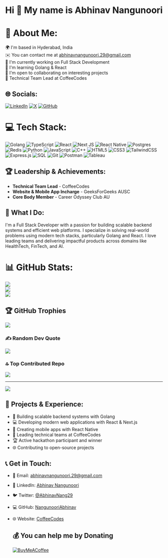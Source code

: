 Hi 👋 My name is Abhinav Nangunoori
===================================

# 💫 About Me:
🌍  I'm based in Hyderabad, India<br>✉️  You can contact me at abhinavnangunoori.29@gmail.com<br>🚀  I'm currently working on Full Stack Development<br>🧠  I'm learning Golang & React<br>🤝  I'm open to collaborating on interesting projects<br>💼  Technical Team Lead at CoffeeCodes


## 🌐 Socials:
[![LinkedIn](https://img.shields.io/badge/LinkedIn-%230077B5.svg?logo=linkedin&logoColor=white)](https://www.linkedin.com/in/abhinav-nangunoori-06bbb8220/) [![X](https://img.shields.io/badge/X-black.svg?logo=X&logoColor=white)](https://x.com/AbhinavNang29) [![GitHub](https://img.shields.io/badge/GitHub-%23121011.svg?logo=github&logoColor=white)](https://github.com/NangunooriAbhinav)

# 💻 Tech Stack:
![Golang](https://img.shields.io/badge/go-%2300ADD8.svg?style=plastic&logo=go&logoColor=white) ![TypeScript](https://img.shields.io/badge/typescript-%23007ACC.svg?style=plastic&logo=typescript&logoColor=white) ![React](https://img.shields.io/badge/react-%2320232a.svg?style=plastic&logo=react&logoColor=%2361DAFB) ![Next JS](https://img.shields.io/badge/Next-black?style=plastic&logo=next.js&logoColor=white) ![React Native](https://img.shields.io/badge/react_native-%2320232a.svg?style=plastic&logo=react&logoColor=%2361DAFB) ![Postgres](https://img.shields.io/badge/postgres-%23316192.svg?style=plastic&logo=postgresql&logoColor=white) ![Redis](https://img.shields.io/badge/redis-%23DD0031.svg?style=plastic&logo=redis&logoColor=white) ![Python](https://img.shields.io/badge/python-3670A0?style=plastic&logo=python&logoColor=ffdd54) ![JavaScript](https://img.shields.io/badge/javascript-%23323330.svg?style=plastic&logo=javascript&logoColor=%23F7DF1E) ![C++](https://img.shields.io/badge/c++-%2300599C.svg?style=plastic&logo=c%2B%2B&logoColor=white) ![HTML5](https://img.shields.io/badge/html5-%23E34F26.svg?style=plastic&logo=html5&logoColor=white) ![CSS3](https://img.shields.io/badge/css3-%231572B6.svg?style=plastic&logo=css3&logoColor=white) ![TailwindCSS](https://img.shields.io/badge/tailwindcss-%2338B2AC.svg?style=plastic&logo=tailwind-css&logoColor=white) ![Express.js](https://img.shields.io/badge/express.js-%23404d59.svg?style=plastic&logo=express&logoColor=%2361DAFB) ![SQL](https://img.shields.io/badge/sql-%2300f.svg?style=plastic&logo=mysql&logoColor=white) ![Git](https://img.shields.io/badge/git-%23F05033.svg?style=plastic&logo=git&logoColor=white) ![Postman](https://img.shields.io/badge/Postman-FF6C37?style=plastic&logo=postman&logoColor=white) ![Tableau](https://img.shields.io/badge/Tableau-E97627?style=plastic&logo=Tableau&logoColor=white)

## 🏆 Leadership & Achievements:
- **Technical Team Lead** - CoffeeCodes
- **Website & Mobile App Incharge** - GeeksForGeeks AUSC
- **Core Body Member** - Career Odyssey Club AU

## 💼 What I Do:
I'm a Full Stack Developer with a passion for building scalable backend systems and efficient web platforms. I specialize in solving real-world problems using modern tech stacks, particularly Golang and React. I love leading teams and delivering impactful products across domains like HealthTech, FinTech, and AI.

# 📊 GitHub Stats:
![](https://github-readme-stats.vercel.app/api?username=NangunooriAbhinav&theme=dark&hide_border=false&include_all_commits=true&count_private=true)<br/>
![](https://github-readme-streak-stats.herokuapp.com/?user=NangunooriAbhinav&theme=dark&hide_border=false)<br/>
![](https://github-readme-stats.vercel.app/api/top-langs/?username=NangunooriAbhinav&theme=dark&hide_border=false&include_all_commits=true&count_private=true&layout=compact)

## 🏆 GitHub Trophies
![](https://github-profile-trophy.vercel.app/?username=NangunooriAbhinav&theme=radical&no-frame=false&no-bg=false&margin-w=4)

### ✍️ Random Dev Quote
![](https://quotes-github-readme.vercel.app/api?type=horizontal&theme=gruvbox)

### 🔝 Top Contributed Repo
![](https://github-contributor-stats.vercel.app/api?username=NangunooriAbhinav&limit=5&theme=dark&combine_all_yearly_contributions=true)

---
[![](https://visitcount.itsvg.in/api?id=NangunooriAbhinav&icon=0&color=0)](https://visitcount.itsvg.in)

## 🌟 Projects & Experience:
- 🚀 Building scalable backend systems with Golang
- 💻 Developing modern web applications with React & Next.js
- 📱 Creating mobile apps with React Native
- 🎯 Leading technical teams at CoffeeCodes
- 🏆 Active hackathon participant and winner
- 🌐 Contributing to open-source projects

## 📞 Get in Touch:
- 📧 Email: abhinavnangunoori.29@gmail.com
- 💼 LinkedIn: [Abhinav Nangunoori](https://www.linkedin.com/in/abhinav-nangunoori-06bbb8220/)
- 🐦 Twitter: [@AbhinavNang29](https://x.com/AbhinavNang29)
- 💻 GitHub: [NangunooriAbhinav](https://github.com/NangunooriAbhinav)
- 🌐 Website: [CoffeeCodes](https://coffeecodes.in)

  ## 💰 You can help me by Donating
  [![BuyMeACoffee](https://img.shields.io/badge/Buy%20Me%20a%20Coffee-ffdd00?style=for-the-badge&logo=buy-me-a-coffee&logoColor=black)](https://buymeacoffee.com/abhinavnangunoori)
